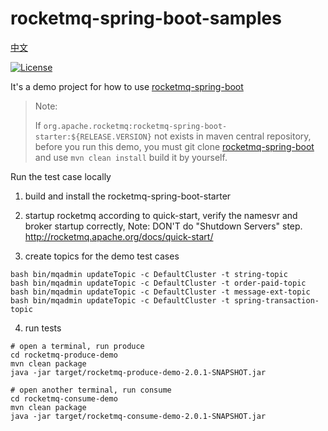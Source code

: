 # rocketmq-spring-boot-samples

[中文](./README_zh_CN.md)

[![License](https://img.shields.io/badge/license-Apache--2.0-blue.svg)](https://www.apache.org/licenses/LICENSE-2.0.html)

It's a demo project for how to use [rocketmq-spring-boot](https://github.com/apache/rocketmq-spring)

> Note:
>
> If `org.apache.rocketmq:rocketmq-spring-boot-starter:${RELEASE.VERSION}` not exists in maven central repository, before you run this demo, you must git clone [rocketmq-spring-boot](https://github.com/apache/rocketmq-spring) and use `mvn clean install` build it by yourself.

Run the test case locally
1. build and install the rocketmq-spring-boot-starter

2. startup rocketmq according to quick-start, verify the namesvr and broker startup correctly, Note: DON'T do "Shutdown Servers" step.
http://rocketmq.apache.org/docs/quick-start/

3. create topics for the demo test cases
```
bash bin/mqadmin updateTopic -c DefaultCluster -t string-topic
bash bin/mqadmin updateTopic -c DefaultCluster -t order-paid-topic
bash bin/mqadmin updateTopic -c DefaultCluster -t message-ext-topic
bash bin/mqadmin updateTopic -c DefaultCluster -t spring-transaction-topic
```
4. run tests

```
# open a terminal, run produce
cd rocketmq-produce-demo
mvn clean package
java -jar target/rocketmq-produce-demo-2.0.1-SNAPSHOT.jar

# open another terminal, run consume
cd rocketmq-consume-demo
mvn clean package
java -jar target/rocketmq-consume-demo-2.0.1-SNAPSHOT.jar
```
